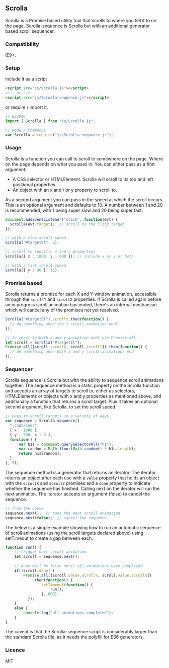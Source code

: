 ## Scrolla
Scrolla is a Promise based utility tool that scrolls to where you tell it to on the page. Scrolla-sequence is Scrolla but with an additional generator based scroll sequencer.

### Compatibility
IE9+.

### Setup
Include it as a script

```html
<script src="js/Scrolla.js"></script>
<!-- or -->
<script src="js/Scrolla-sequence.js"></script>

```

or require / import it.

```javascript
// ES2016
import { Scrolla } from "js/Scrolla.js";

// Node / CommonJs
var Scrolla = require("js/Scrolla-sequence.js");

```

### Usage
Scrolla is a function you can call to scroll to somewhere on the page. Where on the page depends on what you pass in. You can either pass as a first argument:

* A CSS selector or HTMLElement. Scrolla will scroll to its top and left positional properties.
* An object with an x and / or y property to scroll to.

As a second argument you can pass in the speed at which the scroll occurs. This is an optional argument and defaults to 10. A number between 1 and 20 is recommended, with 1 being super slow and 20 being super fast.

```javascript
document.addEventListener("click", function(evt) {
  Scrolla(evt.target);  // scroll to the click target
});

// with a slow scroll speed 
Scrolla("#targetEl", 2);

// scroll to specific x and y properties
Scrolla({ x : 1000, y : 600 }); // include x or y or both

// with a fast scroll speed 
Scrolla({ y : 30 }, 15);

```

### Promise based
Scrolla returns a promise for each X and Y window animation, accessible through the <code>scrollY</code> and <code>scrollX</code> properties. If Scrolla is called again before an in progress scroll animation has ended, there's an internal mechanism which will cancel any of the promises not yet resolved.

```javascript
Scrolla("#targetEl").scrollY.then(function() {
  // do something when the Y scroll animation ends
});

// to react to both x and y animation ends use Promise.all
let scroll = Scrolla("#targetEl");
Promise.all([scroll.scrollX, scroll.scrollY]).then(function() {
  // do something when both x and y scroll animations end
});

```

### Sequencer

Scrolla sequence is Scrolla but with the ability to sequence scroll animations together. The sequence method is a static property on the Scrolla function and accepts an array of targets to scroll to, either as selectors, HTMLElements or objects with x and y properties as mentioned above, and additionally a function that returns a scroll target. Plus it takes an optional second argument, like Scrolla, to set the scroll speed.

```javascript
// pass in scroll targets in a variety of ways
var sequence = Scrolla.sequence([
  ".container",
  { x : 1000 },
  { y : 500, x : 0 },
  function() {
      var h1s = document.querySelectorAll("h1");
      var random = Math.floor(Math.random() * h1s.length);
      return h1s[random];
  }
], 5);

```
The sequence method is a generator that returns an iterator. The iterator returns an object after each use with a <code>value</code> property that holds an object with the <code>scrollX</code> and <code>scrollY</code> promises and a <code>done</code> property to indicate whether the sequence has finished. Calling next on the iterator will run the next animation. The iterator accepts an argument (false) to cancel the sequence.

```javascript
// from the above
sequence.next();  // runs the next scroll animation
sequence.next(false);  // cancel the sequence

```

The below is a simple example showing how to run an automatic sequence of scroll animations (using the scroll targets declared above) using setTimeout to create a gap between each.

```javascript
function run() {
    // trigger next scroll animation
    let scroll = sequence.next();
    
    // done will be false until all animations have completed
    if(!scroll.done) {
        Promise.all([scroll.value.scrollY, scroll.value.scrollX])
            .then(function() {
                setTimeout(function() {
                    run();
                }, 800);
          });
    }
    else {
        console.log("all animations completed");
    }
}

```

The caveat is that the Scrolla-sequence script is considerably larger than the standard Scrolla file, as it needs the polyfill for ES6 generators.

### Licence

MIT

